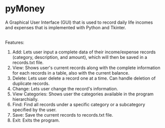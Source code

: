 # pyMoney

A Graphical User Interface (GUI) that is used to record daily life incomes and expenses that is implemented with Python and Tkinter.
<br>
<br>

Features:
1. Add: Lets user input a complete data of their income/expense records (category, description, and amount), which will then be saved in a records.txt file.
2. View: Shows user's current records along with the complete information for each records in a table, also with the current balance.
3. Delete: Lets user delete a record one at a time. Can handle deletion of duplicate records.
4. Change: Lets user change the record's information.
5. View Categories: Shows user the categories available in the program hierarchially.
6. Find: Find all records under a specific category or a subcategory specified by the user.
7. Save: Save the current records to records.txt file.
8. Exit: Exits the program.
